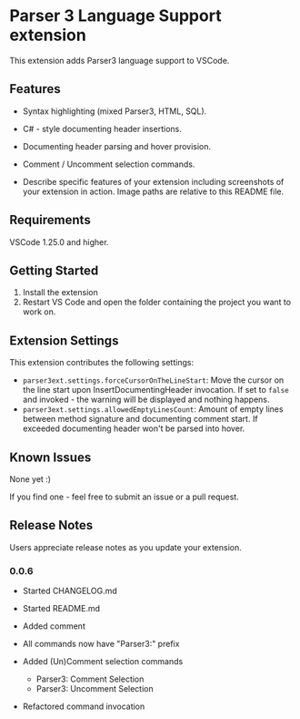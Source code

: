 # Parser 3 Language Support extension

This extension adds Parser3 language support to VSCode. 

## Features

-   Syntax highlighting (mixed Parser3, HTML, SQL).

-   C# - style documenting header insertions.

-   Documenting header parsing and hover provision.

-   Comment / Uncomment selection commands.

-   Describe specific features of your extension including screenshots of your extension in action. Image paths are relative to this README file.


## Requirements

VSCode 1.25.0 and higher.

## Getting Started

1.  Install the extension
2.  Restart VS Code and open the folder containing the project you want to work on.

## Extension Settings

This extension contributes the following settings:

* `parser3ext.settings.forceCursorOnTheLineStart`: Move the cursor on the line start upon InsertDocumentingHeader invocation. If set to `false` and invoked - the warning will be displayed and nothing happens.
* `parser3ext.settings.allowedEmptyLinesCount`: Amount of empty lines between method signature and documenting comment start. If exceeded documenting header won't be parsed into hover.

## Known Issues

None yet :)

If you find one - feel free to submit an issue or a pull request.

## Release Notes

Users appreciate release notes as you update your extension.

### 0.0.6

- Started CHANGELOG.md
- Started README.md
- Added <returns> comment
- All commands now have "Parser3:" prefix
- Added (Un)Comment selection commands

  - Parser3: Comment Selection
  - Parser3: Uncomment Selection
- Refactored command invocation
